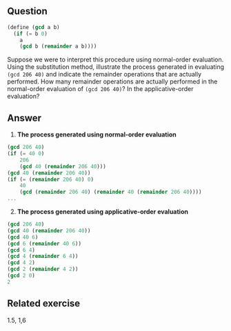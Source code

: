 ## Question

```scheme
(define (gcd a b)
  (if (= b 0)
    a
    (gcd b (remainder a b))))
```

Suppose we were to interpret this procedure using normal-order evaluation. Using the substitution method, illustrate the process generated in evaluating `(gcd 206 40)` and indicate the remainder operations that are actually performed. How many remainder operations are actually performed in the normal-order evaluation of `(gcd 206 40)`? In the applicative-order evaluation?

## Answer

1. **The process generated using normal-order evaluation**

```scheme
(gcd 206 40)
(if (= 40 0)
    206
    (gcd 40 (remainder 206 40)))
(gcd 40 (remainder 206 40))
(if (= (remainder 206 40) 0)
    40
    (gcd (remainder 206 40) (remainder 40 (remainder 206 40))))
...
```

2. **The process generated using applicative-order evaluation**

```scheme
(gcd 206 40)
(gcd 40 (remainder 206 40))
(gcd 40 6)
(gcd 6 (remainder 40 6))
(gcd 6 4)
(gcd 4 (remainder 6 4))
(gcd 4 2)
(gcd 2 (remainder 4 2))
(gcd 2 0)
2
```

## Related exercise

1.5, 1,6
